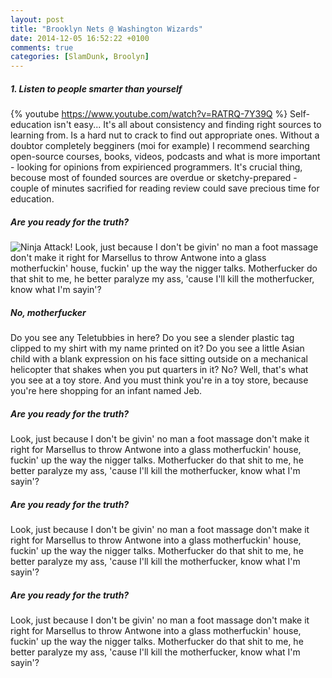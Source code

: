 ```yaml
---
layout: post
title: "Brooklyn Nets @ Washington Wizards"
date: 2014-12-05 16:52:22 +0100
comments: true
categories: [SlamDunk, Broolyn]
---
```



<!-- start slipsum code -->

<h5>1. Listen to people smarter than yourself </h5>

{% youtube https://www.youtube.com/watch?v=RATRQ-7Y39Q %}
Self-education isn't easy... It's all about consistency and finding right sources to learning from. Is a hard nut to crack to find out appropriate ones. Without a doubtor completely begginers (moi for example) I recommend searching open-source courses, books, videos, podcasts and what is more important - looking for opinions from expirienced programmers. It's crucial thing, becouse most of founded sources are overdue or sketchy-prepared - couple of minutes sacrified for reading review could save precious time for education.  

<!-- more -->

<h5>Are you ready for the truth?</h5>
<img src="https://fbcdn-sphotos-b-a.akamaihd.net/hphotos-ak-xap1/t31.0-8/1658389_730424267027252_1759489681023436753_o.jpg" title="Ninja Attack!" alt="Ninja Attack!">
Look, just because I don't be givin' no man a foot massage don't make it right for Marsellus to throw Antwone into a glass motherfuckin' house, fuckin' up the way the nigger talks. Motherfucker do that shit to me, he better paralyze my ass, 'cause I'll kill the motherfucker, know what I'm sayin'?

<h5>No, motherfucker</h5>
Do you see any Teletubbies in here? Do you see a slender plastic tag clipped to my shirt with my name printed on it? Do you see a little Asian child with a blank expression on his face sitting outside on a mechanical helicopter that shakes when you put quarters in it? No? Well, that's what you see at a toy store. And you must think you're in a toy store, because you're here shopping for an infant named Jeb.

<h5>Are you ready for the truth?</h5>
Look, just because I don't be givin' no man a foot massage don't make it right for Marsellus to throw Antwone into a glass motherfuckin' house, fuckin' up the way the nigger talks. Motherfucker do that shit to me, he better paralyze my ass, 'cause I'll kill the motherfucker, know what I'm sayin'?

<h5>Are you ready for the truth?</h5>
Look, just because I don't be givin' no man a foot massage don't make it right for Marsellus to throw Antwone into a glass motherfuckin' house, fuckin' up the way the nigger talks. Motherfucker do that shit to me, he better paralyze my ass, 'cause I'll kill the motherfucker, know what I'm sayin'?

<h5>Are you ready for the truth?</h5>
Look, just because I don't be givin' no man a foot massage don't make it right for Marsellus to throw Antwone into a glass motherfuckin' house, fuckin' up the way the nigger talks. Motherfucker do that shit to me, he better paralyze my ass, 'cause I'll kill the motherfucker, know what I'm sayin'?
